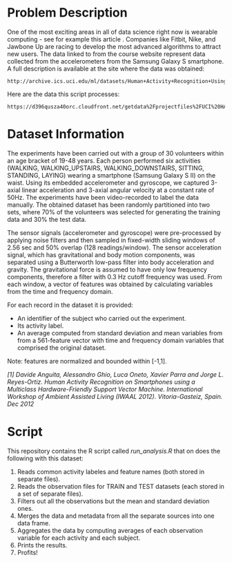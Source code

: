 # Problem Description

One of the most exciting areas in all of data science right now is wearable computing - see for example this article .
Companies like Fitbit, Nike, and Jawbone Up are racing to develop the most advanced algorithms to attract new users. The
data linked to from the course website represent data collected from the accelerometers from the Samsung Galaxy S
smartphone. A full description is available at the site where the data was obtained: 

    http://archive.ics.uci.edu/ml/datasets/Human+Activity+Recognition+Using+Smartphones

Here are the data this script processes: 

    https://d396qusza40orc.cloudfront.net/getdata%2Fprojectfiles%2FUCI%20HAR%20Dataset.zip

# Dataset Information

The experiments have been carried out with a group of 30 volunteers within an age bracket of 19-48 years. Each person
performed six activities (WALKING, WALKING_UPSTAIRS, WALKING_DOWNSTAIRS, SITTING, STANDING, LAYING) wearing a smartphone
(Samsung Galaxy S II) on the waist. Using its embedded accelerometer and gyroscope, we captured 3-axial linear
acceleration and 3-axial angular velocity at a constant rate of 50Hz. The experiments have been video-recorded to label
the data manually. The obtained dataset has been randomly partitioned into two sets, where 70% of the volunteers was
selected for generating the training data and 30% the test data. 

The sensor signals (accelerometer and gyroscope) were pre-processed by applying noise filters and then sampled in
fixed-width sliding windows of 2.56 sec and 50% overlap (128 readings/window). The sensor acceleration signal, which has
gravitational and body motion components, was separated using a Butterworth low-pass filter into body acceleration and
gravity. The gravitational force is assumed to have only low frequency components, therefore a filter with 0.3 Hz cutoff
frequency was used. From each window, a vector of features was obtained by calculating variables from the time and
frequency domain. 

For each record in the dataset it is provided: 
- An identifier of the subject who carried out the experiment.
- Its activity label. 
- An average computed from standard deviation and mean variables from from a 561-feature vector with time and frequency domain variables that comprised the original dataset. 

Note: features are normalized and bounded within [-1,1].

*[1] Davide Anguita, Alessandro Ghio, Luca Oneto, Xavier Parra and Jorge L. Reyes-Ortiz. Human Activity Recognition on Smartphones using a Multiclass Hardware-Friendly Support Vector Machine. International Workshop of Ambient Assisted Living (IWAAL 2012). Vitoria-Gasteiz, Spain. Dec 2012*

# Script

This repository contains the R script called *run_analysis.R* that on does the following with this dataset: 

1. Reads common activity labeles and feature names (both stored in separate files).
2. Reads the observation files for TRAIN and TEST datasets (each stored in a set of separate files).
3. Filters out all the observations but the mean and standard deviation ones.
4. Merges the data and metadata from all the separate sources into one data frame.
5. Aggregates the data by computing averages of each observation variable for each activity and each subject.
6. Prints the results.
7. Profits!
